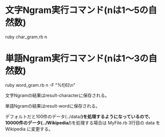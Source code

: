 # 文字Ngram実行コマンド(nは1〜5の自然数)
  ruby char_gram.rb n

# 単語Ngram実行コマンド(nは1〜3の自然数)
  ruby word_gram.rb n -F "%f[6]\n"

文字Ngramの結果はresult-characterに保存される。

単語Ngramの結果はresult-wordに保存される。

デフォルトだと100件のデータ(../data/**)を処理するようになっているので、10000件のデータ(../Wikipedia/**)を処理する場合は MyFile.rb 3行目の data を Wikipedia に変更する。
